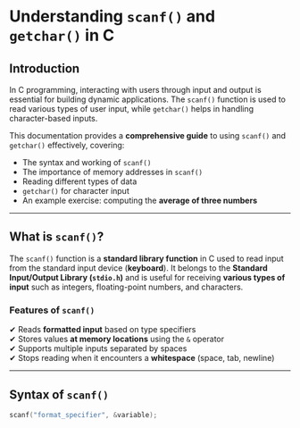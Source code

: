 # Understanding `scanf()` and `getchar()` in C  

## Introduction  

In C programming, interacting with users through input and output is essential for building dynamic applications. The `scanf()` function is used to read various types of user input, while `getchar()` helps in handling character-based inputs.  

This documentation provides a **comprehensive guide** to using `scanf()` and `getchar()` effectively, covering:  
- The syntax and working of `scanf()`  
- The importance of memory addresses in `scanf()`  
- Reading different types of data  
- `getchar()` for character input  
- An example exercise: computing the **average of three numbers**  

---

## What is `scanf()`?  

The `scanf()` function is a **standard library function** in C used to read input from the standard input device (**keyboard**). It belongs to the **Standard Input/Output Library (`stdio.h`)** and is useful for receiving **various types of input** such as integers, floating-point numbers, and characters.

### Features of `scanf()`  
✔ Reads **formatted input** based on type specifiers  
✔ Stores values **at memory locations** using the `&` operator  
✔ Supports multiple inputs separated by spaces  
✔ Stops reading when it encounters a **whitespace** (space, tab, newline)  

---

## Syntax of `scanf()`  

```c
scanf("format_specifier", &variable);
